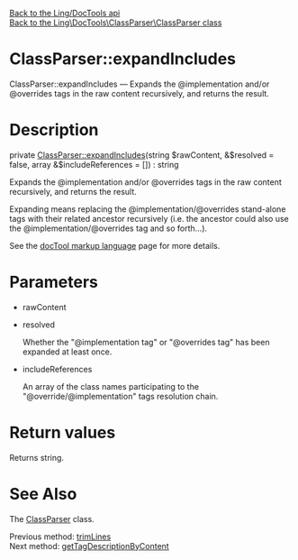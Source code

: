 [Back to the Ling/DocTools api](https://github.com/lingtalfi/DocTools/blob/master/doc/api/Ling/DocTools.md)<br>
[Back to the Ling\DocTools\ClassParser\ClassParser class](https://github.com/lingtalfi/DocTools/blob/master/doc/api/Ling/DocTools/ClassParser/ClassParser.md)


ClassParser::expandIncludes
================



ClassParser::expandIncludes — Expands the @implementation and/or @overrides tags in the raw content recursively, and returns the result.




Description
================


private [ClassParser::expandIncludes](https://github.com/lingtalfi/DocTools/blob/master/doc/api/Ling/DocTools/ClassParser/ClassParser/expandIncludes.md)(string $rawContent, &$resolved = false, array &$includeReferences = []) : string




Expands the @implementation and/or @overrides tags in the raw content recursively, and returns the result.

Expanding means replacing the @implementation/@overrides stand-alone tags with their related ancestor recursively (i.e. the ancestor
could also use the @implementation/@overrides tag and so forth...).

See the [docTool markup language](https://github.com/lingtalfi/DocTools/blob/master/doc/pages/doctool-markup-language.md) page for more details.




Parameters
================


- rawContent

    

- resolved

    Whether the "@implementation tag" or "@overrides tag" has been expanded at least once.

- includeReferences

    An array of the class names participating to the "@override/@implementation" tags resolution chain.


Return values
================

Returns string.








See Also
================

The [ClassParser](https://github.com/lingtalfi/DocTools/blob/master/doc/api/Ling/DocTools/ClassParser/ClassParser.md) class.

Previous method: [trimLines](https://github.com/lingtalfi/DocTools/blob/master/doc/api/Ling/DocTools/ClassParser/ClassParser/trimLines.md)<br>Next method: [getTagDescriptionByContent](https://github.com/lingtalfi/DocTools/blob/master/doc/api/Ling/DocTools/ClassParser/ClassParser/getTagDescriptionByContent.md)<br>

